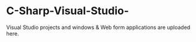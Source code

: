 # C-Sharp-Visual-Studio-
Visual Studio projects and windows &amp; Web form applications are uploaded here.
